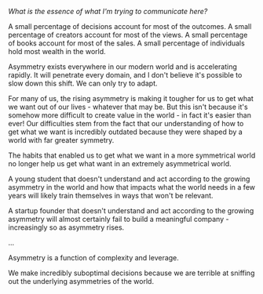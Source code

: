 *What is the essence of what I'm trying to communicate here?*

A small percentage of decisions account for most of the outcomes.
A small percentage of creators account for most of the views.
A small percentage of books account for most of the sales.
A small percentage of individuals hold most wealth in the world.

Asymmetry exists everywhere in our modern world and is accelerating rapidly. It will penetrate every domain, and I don't believe it's possible to slow down this shift. We can only try to adapt.

For many of us, the rising asymmetry is making it tougher for us to get what we want out of our lives - whatever that may be. But this isn't because it's somehow more difficult to create value in the world - in fact it's easier than ever! Our difficulties stem from the fact that our understanding of how to get what we want is incredibly outdated because they were shaped by a world with far greater symmetry.

The habits that enabled us to get what we want in a more symmetrical world no longer help us get what want in an extremely asymmetrical world.

A young student that doesn't understand and act according to the growing asymmetry in the world and how that impacts what the world needs in a few years will likely train themselves in ways that won't be relevant.

A startup founder that doesn't understand  and act according to the growing asymmetry will almost certainly fail to build a meaningful company - increasingly so as asymmetry rises.

...






Asymmetry is a function of complexity and leverage.

We make incredibly suboptimal decisions because we are terrible at sniffing out the underlying asymmetries of the world.